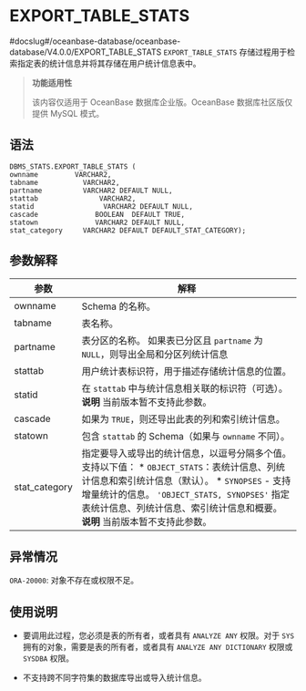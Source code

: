 EXPORT_TABLE_STATS 
=======================================
#docslug#/oceanbase-database/oceanbase-database/V4.0.0/EXPORT_TABLE_STATS
`EXPORT_TABLE_STATS` 存储过程用于检索指定表的统计信息并将其存储在用户统计信息表中。

>**功能适用性**
>
>该内容仅适用于 OceanBase 数据库企业版。OceanBase 数据库社区版仅提供 MySQL 模式。

语法 
-----------------------

```unknow
DBMS_STATS.EXPORT_TABLE_STATS (
ownname         VARCHAR2, 
tabname           VARCHAR2, 
partname          VARCHAR2 DEFAULT NULL,
stattab               VARCHAR2, 
statid                 VARCHAR2 DEFAULT NULL,
cascade              BOOLEAN  DEFAULT TRUE,
statown              VARCHAR2 DEFAULT NULL,
stat_category     VARCHAR2 DEFAULT DEFAULT_STAT_CATEGORY);
```



参数解释 
-------------------------



|      参数       |                                                                                                                                                        解释                                                                                                                                                         |
|---------------|-------------------------------------------------------------------------------------------------------------------------------------------------------------------------------------------------------------------------------------------------------------------------------------------------------------------|
| ownname       | Schema 的名称。                                                                                                                                                                                                                                                                                                       |
| tabname       | 表名称。                                                                                                                                                                                                                                                                                                              |
| partname      | 表分区的名称。 如果表已分区且 `partname` 为 `NULL`，则导出全局和分区列统计信息                                                                                                                                                                                                                                                 |
| stattab       | 用户统计表标识符，用于描述存储统计信息的位置。                                                                                                                                                                                                                                                                                           |
| statid        | 在 `stattab` 中与统计信息相关联的标识符（可选）。 **说明**  当前版本暂不支持此参数。                                                                                                                                                                                                                               |
| cascade       | 如果为 `TRUE`，则还导出此表的列和索引统计信息。                                                                                                                                                                                                                                                                                       |
| statown       | 包含 `stattab` 的 Schema（如果与 `ownname` 不同）。                                                                                                                                                                                                                                                                          |
| stat_category | 指定要导入或导出的统计信息，以逗号分隔多个值。支持以下值： * `OBJECT_STATS`：表统计信息、列统计信息和索引统计信息（默认）。   * `SYNOPSES` - 支持增量统计的信息。    `'OBJECT_STATS, SYNOPSES'` 指定表统计信息、列统计信息、索引统计信息和概要。 **说明**  当前版本暂不支持此参数。 |



异常情况 
-------------------------

`ORA-20000`: 对象不存在或权限不足。

使用说明 
-------------------------

* 要调用此过程，您必须是表的所有者，或者具有 `ANALYZE ANY` 权限。对于 `SYS` 拥有的对象，需要是表的所有者，或者具有 `ANALYZE ANY DICTIONARY` 权限或 `SYSDBA` 权限。

  

* 不支持跨不同字符集的数据库导出或导入统计信息。

  



